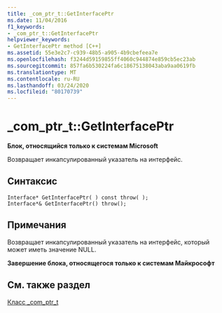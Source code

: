 ```yaml
---
title: _com_ptr_t::GetInterfacePtr
ms.date: 11/04/2016
f1_keywords:
- _com_ptr_t::GetInterfacePtr
helpviewer_keywords:
- GetInterfacePtr method [C++]
ms.assetid: 55e3e2c7-c939-48b5-a905-4b9cbefeea7e
ms.openlocfilehash: f3244d59159855ff4060c944874e859cb5ec23ab
ms.sourcegitcommit: 857fa6b530224fa6c18675138043aba9aa0619fb
ms.translationtype: MT
ms.contentlocale: ru-RU
ms.lasthandoff: 03/24/2020
ms.locfileid: "80170739"
---
```

# <a name="_com_ptr_tgetinterfaceptr"></a>_com_ptr_t::GetInterfacePtr

**Блок, относящийся только к системам Microsoft**

Возвращает инкапсулированный указатель на интерфейс.

## <a name="syntax"></a>Синтаксис

```
Interface* GetInterfacePtr( ) const throw( );
Interface*& GetInterfacePtr() throw();
```

## <a name="remarks"></a>Примечания

Возвращает инкапсулированный указатель на интерфейс, который может иметь значение NULL.

**Завершение блока, относящегося только к системам Майкрософт**

## <a name="see-also"></a>См. также раздел

[Класс _com_ptr_t](../cpp/com-ptr-t-class.md)
